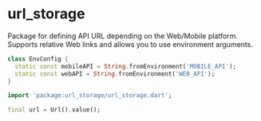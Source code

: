 # url_storage

Package for defining API URL depending on the Web/Mobile platform. Supports relative
Web links and allows you to use environment arguments.

```dart
class EnvConfig {
  static const mobileAPI = String.fromEnvironment('MOBILE_API');
  static const webAPI = String.fromEnvironment('WEB_API');
}
```

```dart
import 'package:url_storage/url_storage.dart';

final url = Url().value();
```